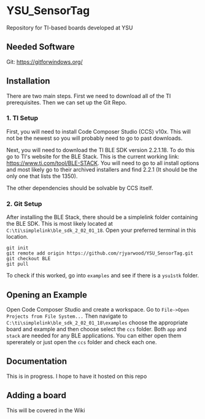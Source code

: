 # YSU_SensorTag
Repository for TI-based boards developed at YSU

## Needed Software

Git: https://gitforwindows.org/

## Installation

There are two main steps. First we need to download all of the TI prerequisites. Then we can set up the Git Repo.

### 1. TI Setup
First, you will need to install Code Composer Studio (CCS) v10x. This will not be
the newest so you will probably need to go to past downloads.

Next, you will need to download the TI BLE SDK version 2.2.1.18.
To do this go to TI's website for the BLE Stack. This is the current
working link: https://www.ti.com/tool/BLE-STACK. You will need to go to all install options and most likely go to 
their archived installers and find 2.2.1 (It should be the only one that
lists the 1350).

The other dependencies should be solvable by CCS itself.

### 2. Git Setup

After installing the BLE Stack, there should be a simplelink folder containing the BLE SDK. This is most likely located at ```C:\ti\simplelink\ble_sdk_2_02_01_18```.
Open your preferred terminal in this location. 

```
git init
git remote add origin https://github.com/rjyarwood/YSU_SensorTag.git
git checkout BLE
git pull
```

To check if this worked, go into ```examples``` and see if there is a ```ysu1stk``` folder. 

## Opening an Example

Open Code Composer Studio and create a workspace. Go to ```File->Open Projects from File System...``` Then navigate to ```C:\ti\simplelink\ble_sdk_2_02_01_18\examples```
choose the appropriate board and example and then choose select the ```ccs``` folder. Both ```app``` and ```stack``` are needed for any BLE applications. You can either open them spererately or
just open the ```ccs``` folder and check each one.

## Documentation

This is in progress. I hope to have it hosted on this repo

## Adding a board

This will be covered in the Wiki
